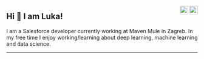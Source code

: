<a href="https://www.linkedin.com/in/luka-mari%C4%87-94035814b/" target="_blank" rel="nofollow"><img align="right" alt="Luka's Linkdein" width="22px" src="https://cdn.jsdelivr.net/npm/simple-icons@v3/icons/linkedin.svg" /></a><a href="https://www.instagram.com/lukamar1c" target="_blank" rel="nofollow"><img align="right" alt="Luka's Insta" width="22px" src="https://cdn.jsdelivr.net/npm/simple-icons@v3/icons/instagram.svg" /></a>

## Hi 👋 I am Luka! 
I am a Salesforce developer currently working at Maven Mule in Zagreb.
In my free time I enjoy working/learning about deep learning, machine learning and data science.

---
